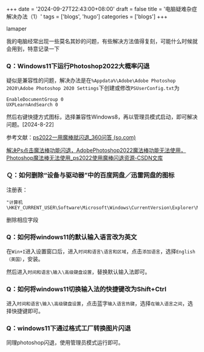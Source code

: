 +++
date = '2024-09-27T22:43:00+08:00'
draft = false
title = '电脑疑难杂症解决办法（1）'
tags = ['blogs', 'hugo']
categories = ['blogs']
+++

lamaper

我的电脑经常出现一些莫名其妙的问题，有些解决方法值得复刻，可能什么时候就会用到，特意记录一下

### Q：Windows11下运行Photoshop2022大概率闪退

疑似是兼容性的问题，解决办法是在`%Appdata%\Adobe\Adobe Photoshop 2020\Adobe Photoshop 2020 Settings`下创建或修改`PSUserConfig.txt`为

``````
EnableDocumentGroup 0
UXPLearnAndSearch 0
``````

然后右键快捷方式图标，选择兼容性Windows8，再以管理员模式启动，即可解决问题。[2024-8-22]

参考文献：[ps2022一用魔棒就闪退_360问答 (so.com)](https://wenda.so.com/q/1677315181211439)

[解决Ps点击魔法棒功能闪退，AdobePhotoshop2022魔法棒功能无法使用，Photoshop魔法棒无法使用_ps2022使用魔棒闪退资源-CSDN文库](https://download.csdn.net/download/lanbingwang/89080951?utm_source=bbsseo)

### Ｑ：如何删除“设备与驱动器”中的百度网盘／迅雷网盘的图标

注册表：

```
"计算机\HKEY_CURRENT_USER\Software\Microsoft\Windows\CurrentVersion\Explorer\MyComputer\NameSpace\"
```

删除相应字段

### Q：如何将windows11的默认输入语言改为英文

在`Win+I`进入设置窗口后，进入`时间和语言\语言和区域`，点击`添加语言`，选择`English（美国）`，安装。

然后进入`时间和语言\输入\高级键盘设置`，替换默认输入法即可。

### Q：如何将windows11切换输入法的快捷键改为Shift+Ctrl

进入`时间和语言\输入\高级键盘设置`，点击蓝字`输入语言热键`，选择`在输入语言之间`，选择快捷键即可。

### Q：windows11下通过格式工厂转换图片闪退

同理photoshop闪退，使用管理员模式运行即可。
